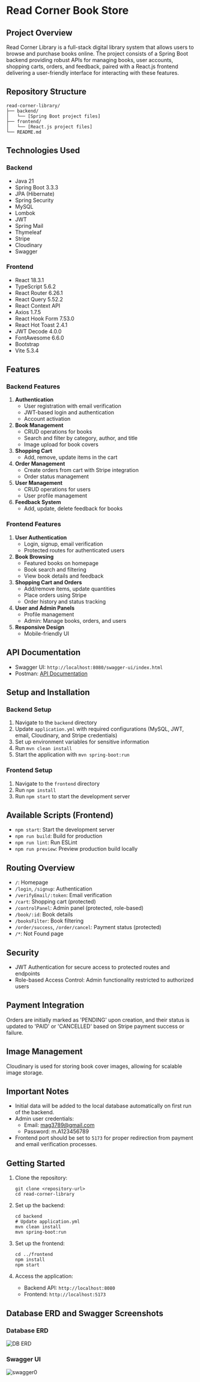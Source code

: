 # Read Corner Book Store

## Project Overview

Read Corner Library is a full-stack digital library system that allows users to browse and purchase books online. The project consists of a Spring Boot backend providing robust APIs for managing books, user accounts, shopping carts, orders, and feedback, paired with a React.js frontend delivering a user-friendly interface for interacting with these features.

## Repository Structure

```
read-corner-library/
├── backend/
│   └── [Spring Boot project files]
├── frontend/
│   └── [React.js project files]
└── README.md
```

## Technologies Used

### Backend
- Java 21
- Spring Boot 3.3.3
- JPA (Hibernate)
- Spring Security
- MySQL
- Lombok
- JWT
- Spring Mail
- Thymeleaf
- Stripe
- Cloudinary
- Swagger

### Frontend
- React 18.3.1
- TypeScript 5.6.2
- React Router 6.26.1
- React Query 5.52.2
- React Context API
- Axios 1.7.5
- React Hook Form 7.53.0
- React Hot Toast 2.4.1
- JWT Decode 4.0.0
- FontAwesome 6.6.0
- Bootstrap
- Vite 5.3.4

## Features

### Backend Features
1. **Authentication**
   - User registration with email verification
   - JWT-based login and authentication
   - Account activation
2. **Book Management**
   - CRUD operations for books
   - Search and filter by category, author, and title
   - Image upload for book covers
3. **Shopping Cart**
   - Add, remove, update items in the cart
4. **Order Management**
   - Create orders from cart with Stripe integration
   - Order status management
5. **User Management**
   - CRUD operations for users
   - User profile management
6. **Feedback System**
   - Add, update, delete feedback for books

### Frontend Features
1. **User Authentication**
   - Login, signup, email verification
   - Protected routes for authenticated users
2. **Book Browsing**
   - Featured books on homepage
   - Book search and filtering
   - View book details and feedback
3. **Shopping Cart and Orders**
   - Add/remove items, update quantities
   - Place orders using Stripe
   - Order history and status tracking
4. **User and Admin Panels**
   - Profile management
   - Admin: Manage books, orders, and users
5. **Responsive Design**
   - Mobile-friendly UI

## API Documentation

- Swagger UI: `http://localhost:8080/swagger-ui/index.html`
- Postman: [API Documentation](https://documenter.getpostman.com/view/32077555/2sAXqy4fDi)

## Setup and Installation

### Backend Setup
1. Navigate to the `backend` directory
2. Update `application.yml` with required configurations (MySQL, JWT, email, Cloudinary, and Stripe credentials)
3. Set up environment variables for sensitive information
4. Run `mvn clean install`
5. Start the application with `mvn spring-boot:run`

### Frontend Setup
1. Navigate to the `frontend` directory
2. Run `npm install`
3. Run `npm start` to start the development server

## Available Scripts (Frontend)

- `npm start`: Start the development server
- `npm run build`: Build for production
- `npm run lint`: Run ESLint
- `npm run preview`: Preview production build locally

## Routing Overview

- `/`: Homepage
- `/login`, `/signup`: Authentication
- `/verifyEmail/:token`: Email verification
- `/cart`: Shopping cart (protected)
- `/controlPanel`: Admin panel (protected, role-based)
- `/book/:id`: Book details
- `/booksFilter`: Book filtering
- `/order/success`, `/order/cancel`: Payment status (protected)
- `/*`: Not Found page

## Security

- JWT Authentication for secure access to protected routes and endpoints
- Role-based Access Control: Admin functionality restricted to authorized users

## Payment Integration

Orders are initially marked as 'PENDING' upon creation, and their status is updated to 'PAID' or 'CANCELLED' based on Stripe payment success or failure.

## Image Management

Cloudinary is used for storing book cover images, allowing for scalable image storage.

## Important Notes

- Initial data will be added to the local database automatically on first run of the backend.
- Admin user credentials:
  - Email: mag3789@gmail.com
  - Password: m.A123456789
- Frontend port should be set to `5173` for proper redirection from payment and email verification processes.

## Getting Started

1. Clone the repository:
   ```
   git clone <repository-url>
   cd read-corner-library
   ```

2. Set up the backend:
   ```
   cd backend
   # Update application.yml
   mvn clean install
   mvn spring-boot:run
   ```

3. Set up the frontend:
   ```
   cd ../frontend
   npm install
   npm start
   ```

4. Access the application:
   - Backend API: `http://localhost:8080`
   - Frontend: `http://localhost:5173`

## Database ERD and Swagger Screenshots

### Database ERD
![DB ERD](https://github.com/user-attachments/assets/9b2270fe-7247-452b-b653-7c1ad3423236)

### Swagger UI
![swagger0](https://github.com/user-attachments/assets/0d00b1d4-4ea0-4c73-b75a-b0abdeb25f8f)
